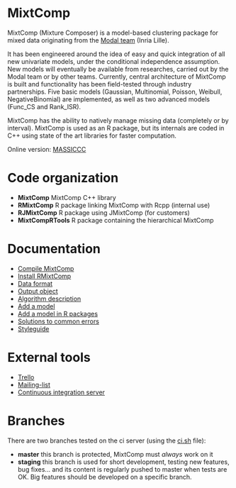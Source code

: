 # MixtComp
MixtComp (Mixture Composer) is a model-based clustering package for mixed data originating from the [Modal team](https://modal.lille.inria.fr/wikimodal/doku.php) (Inria Lille).

It has been engineered around the idea of easy and quick integration of all new univariate models, under the conditional independence assumption. New models will eventually be available from researches, carried out by the Modal team or by other teams. Currently, central architecture of MixtComp is built and functionality has been field-tested through industry partnerships. Five basic models (Gaussian, Multinomial, Poisson, Weibull, NegativeBinomial) are implemented, as well as two advanced models (Func_CS and Rank_ISR).

MixtComp has the ability to natively manage missing data (completely or by interval). MixtComp is used as an R package, but its internals are coded in C++ using state of the art libraries for faster computation.

Online version: [MASSICCC](https://massiccc.lille.inria.fr/)

# Code organization

* **MixtComp** MixtComp C++ library
* **RMixtComp** R package linking MixtComp with Rcpp (internal use)
* **RJMixtComp** R package using JMixtComp (for customers)
* **MixtCompRTools** R package containing the hierarchical MixtComp

# Documentation

* [Compile MixtComp](MixtComp/README.md)
* [Install RMixtComp](RMixtComp/README.md)
* [Data format](MixtComp/docs/dataFormat.md)
* [Output object](MixtComp/docs/objectOutput.md)
* [Algorithm description](MixtComp/docs/algoDesc.md)
* [Add a model](MixtComp/docs/howToAddModel.md)
* [Add a model in R packages](MixtComp/docs/howToAddModelInR.md)
* [Solutions to common errors](MixtComp/docs/error.md)
* [Styleguide](MixtComp/docs/styleguide.md)

# External tools

* [Trello](https://trello.com/b/vTK9pUM4/mixtcomp)
* [Mailing-list](https://sympa.inria.fr/sympa/info/mixtcomp-dev)
* [Continuous integration server](https://ci.inria.fr/mixtcomp/)

# Branches

There are two branches tested on the ci server (using the [ci.sh](ci.sh) file):
* **master** this branch is protected, MixtComp must *always* work on it 
* **staging** this branch is used for short development, testing new features, bug fixes... and its content is regularly pushed to master when tests are OK.
Big features should be developed on a specific branch.